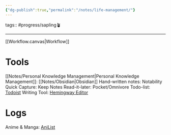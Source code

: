 ```yaml
---
{"dg-publish":true,"permalink":"/notes/life-management/"}
---
```


tags:: #progress/sapling🪴 

---
[[Workflow.canvas|Workflow]]

# Tools
[[Notes/Personal Knowledge Management\|Personal Knowledge Management]]: [[Notes/Obsidian\|Obsidian]]
Hand-written notes: Notability
Quick Capture: Keep Notes
Read-it-later: Pocket/Omnivore
Todo-list: [Todoist](https://app.todoist.com)
Writing Tool: [Hemingway Editor](https://hemingwayapp.com/)

# Logs
Anime & Manga: [AniList](https://anilist.co/)

